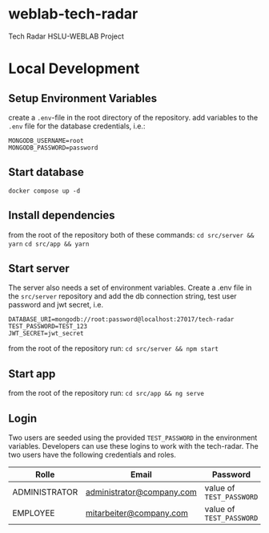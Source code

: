 # weblab-tech-radar
Tech Radar HSLU-WEBLAB Project

# Local Development
## Setup Environment Variables
create a `.env`-file in the root directory of the repository.
add variables to the `.env` file for the database credentials, i.e.:
```
MONGODB_USERNAME=root
MONGODB_PASSWORD=password
```

## Start database
`docker compose up -d`

## Install dependencies
from the root of the repository both of these commands:
`cd src/server && yarn`
`cd src/app && yarn`

## Start server
The server also needs a set of environment variables.
Create a .env file in the `src/server` repository and add the db connection string, test user password and jwt secret, i.e.
```
DATABASE_URI=mongodb://root:password@localhost:27017/tech-radar
TEST_PASSWORD=TEST_123
JWT_SECRET=jwt_secret
```

from the root of the repository run:
`cd src/server && npm start`

## Start app
from the root of the repository run:
`cd src/app && ng serve`

## Login
Two users are seeded using the provided `TEST_PASSWORD` in the environment variables. Developers can use these logins to work with the tech-radar.
The two users have the following credentials and roles.

| Rolle | Email | Password |
| ----- | ----- | -------- |
| ADMINISTRATOR | administrator@company.com | value of `TEST_PASSWORD` |
| EMPLOYEE | mitarbeiter@company.com | value of `TEST_PASSWORD` |
